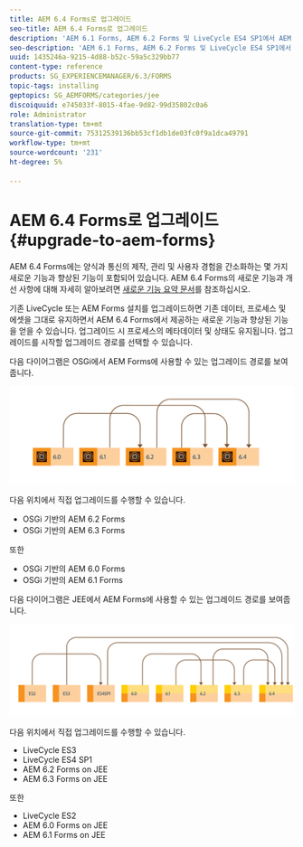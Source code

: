 ```yaml
---
title: AEM 6.4 Forms로 업그레이드
seo-title: AEM 6.4 Forms로 업그레이드
description: 'AEM 6.1 Forms, AEM 6.2 Forms 및 LiveCycle ES4 SP1에서 AEM 6.3 Forms으로 직접 업그레이드할 수 있습니다. '
seo-description: 'AEM 6.1 Forms, AEM 6.2 Forms 및 LiveCycle ES4 SP1에서 AEM 6.3 Forms으로 직접 업그레이드할 수 있습니다. '
uuid: 1435246a-9215-4d88-b52c-59a5c329bb77
content-type: reference
products: SG_EXPERIENCEMANAGER/6.3/FORMS
topic-tags: installing
geptopics: SG_AEMFORMS/categories/jee
discoiquuid: e745033f-8015-4fae-9d82-99d35802c0a6
role: Administrator
translation-type: tm+mt
source-git-commit: 75312539136bb53cf1db1de03fc0f9a1dca49791
workflow-type: tm+mt
source-wordcount: '231'
ht-degree: 5%

---
```



# AEM 6.4 Forms로 업그레이드{#upgrade-to-aem-forms}

AEM 6.4 Forms에는 양식과 통신의 제작, 관리 및 사용자 경험을 간소화하는 몇 가지 새로운 기능과 향상된 기능이 포함되어 있습니다. AEM 6.4 Forms의 새로운 기능과 개선 사항에 대해 자세히 알아보려면 [새로운 기능 요약 문서](/help/forms/using/whats-new.md)를 참조하십시오.

기존 LiveCycle 또는 AEM Forms 설치를 업그레이드하면 기존 데이터, 프로세스 및 에셋을 그대로 유지하면서 AEM 6.4 Forms에서 제공하는 새로운 기능과 향상된 기능을 얻을 수 있습니다. 업그레이드 시 프로세스의 메타데이터 및 상태도 유지됩니다. 업그레이드를 시작할 업그레이드 경로를 선택할 수 있습니다.

다음 다이어그램은 OSGi에서 AEM Forms에 사용할 수 있는 업그레이드 경로를 보여줍니다.

![](do-not-localize/osgi-upgrade.png)

다음 위치에서 직접 업그레이드를 수행할 수 있습니다.

* OSGi 기반의 AEM 6.2 Forms
* OSGi 기반의 AEM 6.3 Forms

또한

* OSGi 기반의 AEM 6.0 Forms
* OSGi 기반의 AEM 6.1 Forms

다음 다이어그램은 JEE에서 AEM Forms에 사용할 수 있는 업그레이드 경로를 보여줍니다.

![](do-not-localize/jee-upgrade-6-4.png)

다음 위치에서 직접 업그레이드를 수행할 수 있습니다.

* LiveCycle ES3
* LiveCycle ES4 SP1
* AEM 6.2 Forms on JEE
* AEM 6.3 Forms on JEE

또한

* LiveCycle ES2
* AEM 6.0 Forms on JEE
* AEM 6.1 Forms on JEE